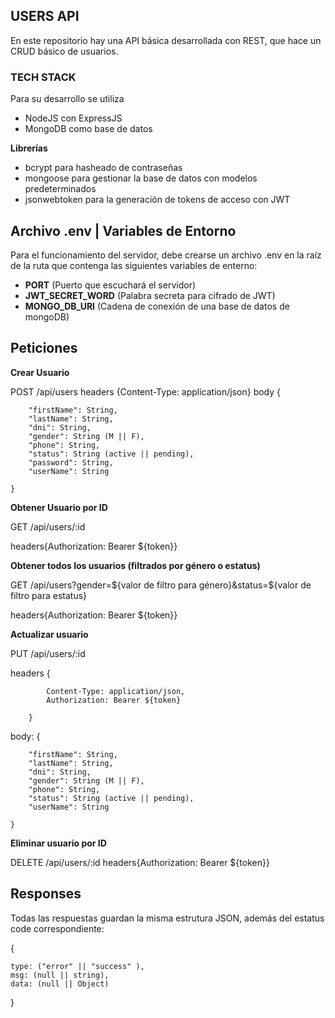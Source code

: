 ## USERS API

En este repositorio hay una API básica desarrollada con REST, que hace un CRUD básico de usuarios.

### TECH STACK

Para su desarrollo se utiliza 
* NodeJS con ExpressJS
* MongoDB como base de datos

**Librerías**


* bcrypt para hasheado de contraseñas
* mongoose para gestionar la base de datos con modelos predeterminados
* jsonwebtoken para la generación de tokens de acceso con JWT

## Archivo .env | Variables de Entorno


Para el funcionamiento del servidor, debe crearse un archivo .env en la raíz de la ruta que contenga las siguientes variables de enterno:


* **PORT** (Puerto que escuchará el servidor)
* **JWT_SECRET_WORD** (Palabra secreta para cifrado de JWT)
* **MONGO_DB_URI** (Cadena de conexión de una base de datos de mongoDB)


## Peticiones


**Crear Usuario**


POST /api/users
headers {Content-Type: application/json}
body {  

        "firstName": String,  
        "lastName": String,  
        "dni": String,  
        "gender": String (M || F),  
        "phone": String,  
        "status": String (active || pending),  
        "password": String,  
        "userName": String  

    }  


**Obtener Usuario por ID**


GET /api/users/:id

headers{Authorization: Bearer ${token}}


**Obtener todos los usuarios (filtrados por género o estatus)**


GET /api/users?gender=${valor de filtro para género}&status=${valor de filtro para estatus}

headers{Authorization: Bearer ${token}}


**Actualizar usuario**


PUT /api/users/:id

headers {   

            Content-Type: application/json,
            Authorization: Bearer ${token}

        }


body: {

        "firstName": String,
        "lastName": String,
        "dni": String,
        "gender": String (M || F),
        "phone": String,
        "status": String (active || pending),
        "userName": String

    }


**Eliminar usuario por ID**


DELETE /api/users/:id
headers{Authorization: Bearer ${token}}


## Responses


Todas las respuestas guardan la misma estrutura JSON, además del estatus code correspondiente:


{

    type: ("error" || "success" ), 
    msg: (null || string), 
    data: (null || Object)

}


